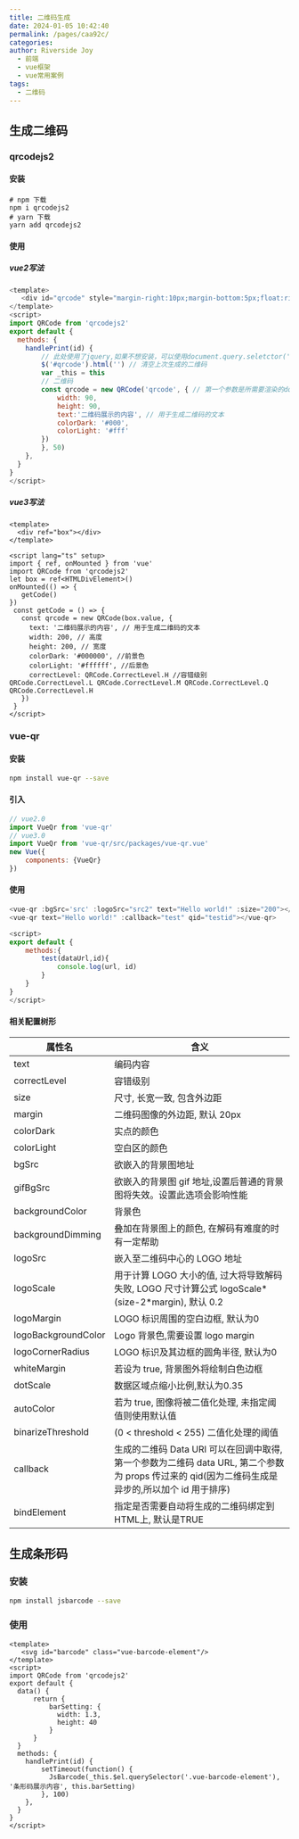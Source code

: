 ```yaml
---
title: 二维码生成
date: 2024-01-05 10:42:40
permalink: /pages/caa92c/
categories:
author: Riverside Joy
  - 前端
  - vue框架
  - vue常用案例
tags:
  - 二维码
---
```

## 生成二维码

### qrcodejs2

#### 安装

````shell
# npm 下载
npm i qrcodejs2
# yarn 下载
yarn add qrcodejs2
````

#### 使用

##### vue2写法

```js
<template>
   <div id="qrcode" style="margin-right:10px;margin-bottom:5px;float:right"/>
</template>
<script>
import QRCode from 'qrcodejs2'
export default {
  methods: {
    handlePrint(id) {
        // 此处使用了jquery,如果不想安装，可以使用document.query.seletctor('#qrcode')
        $('#qrcode').html('') // 清空上次生成的二维码
        var _this = this
        // 二维码
        const qrcode = new QRCode('qrcode', { // 第一个参数是所需要渲染的dom的id
            width: 90,
            height: 90,
            text:'二维码展示的内容', // 用于生成二维码的文本
            colorDark: '#000',
            colorLight: '#fff'
        })
        }, 50)
    },
  }
}
</script>
```

##### vue3写法

```vue
<template>
  <div ref="box"></div>
</template>

<script lang="ts" setup>
import { ref, onMounted } from 'vue'
import QRCode from 'qrcodejs2'
let box = ref<HTMLDivElement>()
onMounted(() => {
   getCode()
})
 const getCode = () => {
   const qrcode = new QRCode(box.value, {
     text: '二维码展示的内容', // 用于生成二维码的文本
     width: 200, // 高度
     height: 200, // 宽度
     colorDark: '#000000', //前景色
     colorLight: '#ffffff', //后景色
     correctLevel: QRCode.CorrectLevel.H //容错级别 QRCode.CorrectLevel.L QRCode.CorrectLevel.M QRCode.CorrectLevel.Q QRCode.CorrectLevel.H
   })
 }
</script>
```

### vue-qr

#### 安装

```sh
npm install vue-qr --save
```

#### 引入

```js
// vue2.0
import VueQr from 'vue-qr'
// vue3.0
import VueQr from 'vue-qr/src/packages/vue-qr.vue'
new Vue({
    components: {VueQr}
})
```

#### 使用

```js
<vue-qr :bgSrc='src' :logoSrc="src2" text="Hello world!" :size="200"></vue-qr>
<vue-qr text="Hello world!" :callback="test" qid="testid"></vue-qr>

<script>
export default {
    methods:{
        test(dataUrl,id){
            console.log(url, id)
        }
    }
}
</script>
```

#### 相关配置树形

| 属性名              | 含义                                                         |
| ------------------- | ------------------------------------------------------------ |
| text                | 编码内容                                                     |
| correctLevel        | 容错级别                                                     |
| size                | 尺寸, 长宽一致, 包含外边距                                   |
| margin              | 二维码图像的外边距, 默认 20px                                |
| colorDark           | 实点的颜色                                                   |
| colorLight          | 空白区的颜色                                                 |
| bgSrc               | 欲嵌入的背景图地址                                           |
| gifBgSrc            | 欲嵌入的背景图 gif 地址,设置后普通的背景图将失效。设置此选项会影响性能 |
| backgroundColor     | 背景色                                                       |
| backgroundDimming   | 叠加在背景图上的颜色, 在解码有难度的时有一定帮助             |
| logoSrc             | 嵌入至二维码中心的 LOGO 地址                                 |
| logoScale           | 用于计算 LOGO 大小的值, 过大将导致解码失败, LOGO 尺寸计算公式 logoScale*(size-2*margin), 默认 0.2 |
| logoMargin          | LOGO 标识周围的空白边框, 默认为0                             |
| logoBackgroundColor | Logo 背景色,需要设置 logo margin                             |
| logoCornerRadius    | LOGO 标识及其边框的圆角半径, 默认为0                         |
| whiteMargin         | 若设为 true, 背景图外将绘制白色边框                          |
| dotScale            | 数据区域点缩小比例,默认为0.35                                |
| autoColor           | 若为 true, 图像将被二值化处理, 未指定阈值则使用默认值        |
| binarizeThreshold   | (0 < threshold < 255) 二值化处理的阈值                       |
| callback            | 生成的二维码 Data URI 可以在回调中取得,第一个参数为二维码 data URL, 第二个参数为 props 传过来的 qid(因为二维码生成是异步的,所以加个 id 用于排序) |
| bindElement         | 指定是否需要自动将生成的二维码绑定到HTML上, 默认是TRUE       |

## 生成条形码

### 安装

```sh
npm install jsbarcode --save
```

### 使用

```vue
<template>
   <svg id="barcode" class="vue-barcode-element"/>
</template>
<script>
import QRCode from 'qrcodejs2'
export default {
  data() {
      return {
          barSetting: {
            width: 1.3,
            height: 40
          }   
      }
  }
  methods: {
    handlePrint(id) {
        setTimeout(function() {
          JsBarcode(_this.$el.querySelector('.vue-barcode-element'), '条形码展示内容', this.barSetting)
        }, 100)
    },
  }
}
</script>
```









